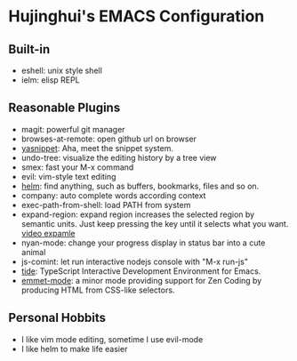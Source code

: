 Hujinghui's EMACS Configuration
==========================================================================

## Built-in
- eshell: unix style shell
- ielm: elisp REPL


## Reasonable Plugins

- magit: powerful git manager
- browses-at-remote: open github url on browser
- [yasnippet](https://github.com/joaotavora/yasnippet): Aha, meet the snippet system.
- undo-tree: visualize the editing history by a tree view
- smex: fast your M-x command
- evil: vim-style text editing
- [helm](https://emacs-helm.github.io/helm/): find anything, such as buffers, bookmarks, files and so on.
- company: auto complete words according context
- exec-path-from-shell: load PATH from system
- expand-region: expand region increases the selected region by semantic units. Just keep pressing the key until it selects what you want. [video expamle](http://emacsrocks.com/e09.html)
- nyan-mode: change your progress display in status bar into a cute animal
- js-comint: let run interactive nodejs console with "M-x run-js"
- [tide](https://github.com/ananthakumaran/tide): TypeScript Interactive Development Environment for Emacs.
- [emmet-mode](https://github.com/smihica/emmet-mode): a minor mode providing support for Zen Coding by producing HTML from CSS-like selectors.


## Personal Hobbits

- I like vim mode editing, sometime I use evil-mode
- I like helm to make life easier

